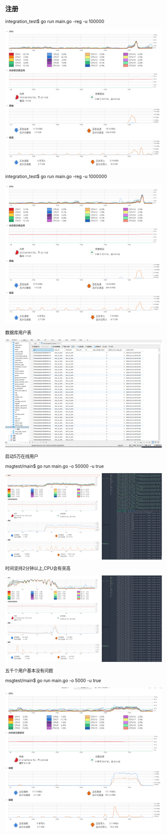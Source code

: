 ## 注册

integration_test$ go run main.go -reg -u 100000

![1734262156609](image/test/1734262156609.png)


integration_test$ go run main.go -reg -u 1000000

![1734262319772](image/test/1734262319772.png)

数据库用户表

![1734262530967](image/test/1734262530967.png)



启动5万在线用户

msgtest/main$ go run main.go -o 50000 -u true

![1734262841296](image/test/1734262841296.png)

时间坚持2分钟以上,CPU会有突高

![1734263519371](image/test/1734263519371.png)


五千个用户基本没有问题

msgtest/main$ go run main.go -o 5000 -u true

![1734263843101](image/test/1734263843101.png)
